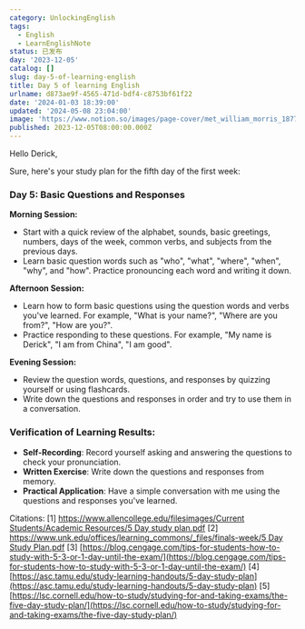 ```yaml
---
category: UnlockingEnglish
tags:
  - English
  - LearnEnglishNote
status: 已发布
day: '2023-12-05'
catalog: []
slug: day-5-of-learning-english
title: Day 5 of learning English
urlname: d873ae9f-4565-471d-bdf4-c8753bf61f22
date: '2024-01-03 18:39:00'
updated: '2024-05-08 23:04:00'
image: 'https://www.notion.so/images/page-cover/met_william_morris_1877_willow.jpg'
published: 2023-12-05T08:00:00.000Z
---
```


Hello Derick,


Sure, here's your study plan for the fifth day of the first week:


### Day 5: Basic Questions and Responses


**Morning Session:**

- Start with a quick review of the alphabet, sounds, basic greetings, numbers, days of the week, common verbs, and subjects from the previous days.
- Learn basic question words such as "who", "what", "where", "when", "why", and "how". Practice pronouncing each word and writing it down.

**Afternoon Session:**

- Learn how to form basic questions using the question words and verbs you've learned. For example, "What is your name?", "Where are you from?", "How are you?".
- Practice responding to these questions. For example, "My name is Derick", "I am from China", "I am good".

**Evening Session:**

- Review the question words, questions, and responses by quizzing yourself or using flashcards.
- Write down the questions and responses in order and try to use them in a conversation.

### Verification of Learning Results:

- **Self-Recording**: Record yourself asking and answering the questions to check your pronunciation.
- **Written Exercise**: Write down the questions and responses from memory.
- **Practical Application**: Have a simple conversation with me using the questions and responses you've learned.

Citations:
[1] [https://www.allencollege.edu/filesimages/Current Students/Academic Resources/5 Day study plan.pdf](https://www.allencollege.edu/filesimages/Current%20Students/Academic%20Resources/5%20Day%20study%20plan.pdf)
[2] [https://www.unk.edu/offices/learning_commons/_files/finals-week/5 Day Study Plan.pdf](https://www.unk.edu/offices/learning_commons/_files/finals-week/5%20Day%20Study%20Plan.pdf)
[3] [https://blog.cengage.com/tips-for-students-how-to-study-with-5-3-or-1-day-until-the-exam/](https://blog.cengage.com/tips-for-students-how-to-study-with-5-3-or-1-day-until-the-exam/)
[4] [https://asc.tamu.edu/study-learning-handouts/5-day-study-plan](https://asc.tamu.edu/study-learning-handouts/5-day-study-plan)
[5] [https://lsc.cornell.edu/how-to-study/studying-for-and-taking-exams/the-five-day-study-plan/](https://lsc.cornell.edu/how-to-study/studying-for-and-taking-exams/the-five-day-study-plan/)

